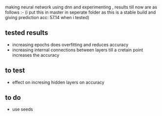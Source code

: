 making neural network using dnn and experimenting , results till now are as follows :-
(i put this in master in seperate folder as this is a stable build and giving prediction acc: 57.14 when i tested)

tested results
----------------
- increasing epochs does overfitting and reduces accuracy
- increasing internal connections between layers till a cretain point increases the accuracy


to test
--------
- effect on incresing hidden layers on accuracy


to do
---------
- use seeds
